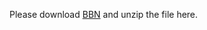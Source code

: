 Please download [BBN](https://drive.google.com/file/d/0B2ke42d0kYFfdVk2ZkJ6TGRzR2M/view?usp=sharing) and unzip the file here.


